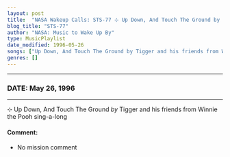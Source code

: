 ```yaml
---
layout: post
title:  "NASA Wakeup Calls: STS-77 ⊹ Up Down, And Touch The Ground by Tigger and his friends from Winnie the Pooh sing-a-long ⊹ May 26, 1996"
blog_title: "STS-77"
author: "NASA: Music to Wake Up By"
type: MusicPlaylist
date_modified: 1996-05-26
songs: ["Up Down, And Touch The Ground by Tigger and his friends from Winnie the Pooh sing-a-long"]
genres: []
---
```


----
### DATE: May 26, 1996
----
⊹ Up Down, And Touch The Ground *by* Tigger and his friends from Winnie the Pooh sing-a-long  

#### Comment:
* No mission comment



<br/>
<center>
	<a target="_blank"
	   href="https://twitter.com/intent/tweet?hashtags=Space,NASA,Playlist,NASAWakeupCalls,SpaceProgram&text=🚀 {{ page.author}}, '{{ page.songs.first }}' {{ page.title }}, {{ page.date | date: '%B %d, %Y' }}, {{ site.url }}{{ page.url }}&via=nasawakeupcalls"><i class="fab fa-twitter" title="Tweet this page" alt="Tweet this page" style="font-size: 1.3em;"></i></a>
	&nbsp; 	<i class="fas fa-user-astronaut" style="font-size: 1.5em;"></i> &nbsp;
    <a id="custom_amazon_link"
       type="amzn" search="#"
       category="popular music">
    <i class="fab fa-amazon" style="font-size: 1.3em;"></i></a>
</center>

<!-- Randomly resolve an individual entry from a song array -->
<script src="/assets/javascript/seedrandom.min.js"></script>
<script>
  var wake_me_up = ["Up Down, And Touch The Ground by Tigger and his friends from Winnie the Pooh sing-a-long"];
  var prng = new Math.seedrandom();
  function randomSong() {
    song = wake_me_up[Math.floor(Math.random() * wake_me_up.length)];
    var amazon_link = document.getElementById("custom_amazon_link");
    amazon_link.setAttribute("search", song);
  }
  window.onload = randomSong();
</script>
